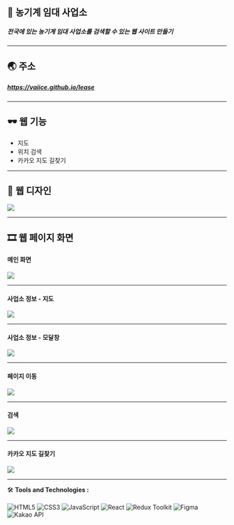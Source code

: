 ## 📝 농기계 임대 사업소
##### 전국에 있는 농기계 임대 사업소를 검색할 수 있는 웹 사이트 만들기

----

## 🌏 주소
##### <https://vaiice.github.io/lease>

----

## 🕶 웹 기능

- 지도
- 위치 검색
- 카카오 지도 길찾기

----
## 🎨 웹 디자인
![](https://github.com/VaIice/lease/assets/141003473/ed6704a8-d785-4aa2-8c5a-57b84bcdcff4)

----
## 🎞 웹 페이지 화면
#### 메인 화면
![](https://github.com/VaIice/lease/assets/141003473/8cb6a2ad-6c02-4e40-ba04-03ef5f4f42f1)

---
#### 사업소 정보 - 지도
![](https://github.com/VaIice/lease/assets/141003473/b2e7f357-239b-4b7d-9d90-c1ad35433151)

---
#### 사업소 정보 - 모달창
![](https://github.com/VaIice/lease/assets/141003473/cf303503-7dac-4e6d-b6ef-598a0aa3a6f6)

---
#### 페이지 이동
![](https://github.com/VaIice/lease/assets/141003473/e3f35962-c90f-4d18-a41e-0f3f941ac03e)

---
#### 검색
![](https://github.com/VaIice/lease/assets/141003473/364e9743-3456-41c6-a0df-07e1d5722b65)

---
#### 카카오 지도 길찾기
![](https://github.com/VaIice/lease/assets/141003473/23c58673-f1cc-44cf-a789-e544c21bb010)

----
🛠️ **Tools and Technologies :** <br><br>
![HTML5](https://img.shields.io/badge/HTML5-%23E34F26.svg?&style=for-the-badge&logo=html5&logoColor=white)
![CSS3](https://img.shields.io/badge/-CSS3-1572B6?logo=css3&logoColor=white&style=for-the-badge)
![JavaScript](https://img.shields.io/badge/JavaScript-%23F7DF1E.svg?&style=for-the-badge&logo=javascript&logoColor=black)
![React](https://img.shields.io/badge/React-%2361DAFB.svg?&style=for-the-badge&logo=react&logoColor=white)
![Redux Toolkit](https://img.shields.io/badge/Redux_Toolkit-%23834383.svg?style=for-the-badge&logo=redux&logoColor=white)
![Figma](https://img.shields.io/badge/-Figma-F24E1E?logo=Figma&logoColor=white&style=for-the-badge)
![Kakao API](https://img.shields.io/badge/Kakao_API-%23FFEB00.svg?style=for-the-badge&logo=kakao&logoColor=black)
